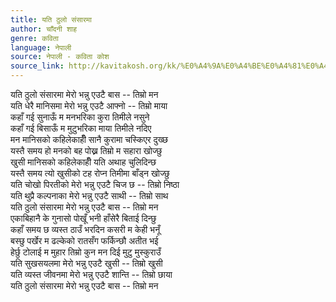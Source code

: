 ```yaml
---
title: यति ठुलो संसारमा
author: चाँदनी शाह
genre: कविता
language: नेपाली
source: नेपाली - कविता कोश
source_link: http://kavitakosh.org/kk/%E0%A4%9A%E0%A4%BE%E0%A4%81%E0%A4%A6%E0%A4%A8%E0%A5%80_%E0%A4%B6%E0%A4%BE%E0%A4%B9
---
```


यति ठुलो संसारमा मेरो भन्नु एउटै बास -- तिम्रो मन  
यति धेरै मानिसमा मेरो भन्नु एउटै आफ्नो -- तिम्रो माया  
कहाँ गई सुनाऊँ म मनभरिका कुरा तिमीले नसुने  
कहाँ गई बिसाऊँ म मुटुभरिका माया तिमीले नदिए  
मन मानिसको कहिलेकाहीँ सानै कुरामा चस्किएर दुख्छ  
यस्तै समय हो मनको बह पोख्न तिम्रो म सहारा खोज्छु  
खुसी मानिसको कहिलेकाहीँ यति अथाह चुलिदिन्छ  
यस्तै समय त्यो खुसीको टह रोप्न तिमीमा बाँड्न खोज्छु  
यति चोखो पिरतीको मेरो भन्नु एउटै चिज छ -- तिम्रो निष्ठा  
यति थुप्रै कल्पनाका मेरो भन्नु एउटै साथी -- तिम्रो साथ  
यति ठुलो संसारमा मेरो भन्नु एउटै बास -- तिम्रो मन  
एकाबिहानै के गुनासो पोखूँ भनी हाँसेरै बिताई दिन्छु  
कहाँ समय छ व्यस्त ठाउँ भरदिन कसरी म केही भनूँ  
बस्छु पर्खेर म ढल्केको रातसँग फर्किन्छौ अतीत भई  
हेर्छु टोलाई म मुहार तिम्रो कुन मन दिई मुटु मुस्कुराउँ  
यति सुखसयलमा मेरो भन्नु एउटै खुसी -- तिम्रो खुसी  
यति व्यस्त जीवनमा मेरो भन्नु एउटै शान्ति -- तिम्रो छाया  
यति ठुलो संसारमा मेरो भन्नु एउटै बास -- तिम्रो मन
